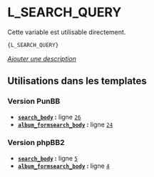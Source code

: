 # L_SEARCH_QUERY


Cette variable est utilisable directement.

```html
{L_SEARCH_QUERY}
```

[*Ajouter une description*](https://fa-tvars.appspot.com/var/L_SEARCH_QUERY)

## Utilisations dans les templates

### Version PunBB
* __[`search_body`](../tpl/var/punbb/search_body.md#readme) :__ ligne [`26`](../tpl/src/punbb/search_body.tpl#L26)
* __[`album_formsearch_body`](../tpl/var/punbb/album_formsearch_body.md#readme) :__ ligne [`24`](../tpl/src/punbb/album_formsearch_body.tpl#L24)

### Version phpBB2
* __[`search_body`](../tpl/var/subsilver/search_body.md#readme) :__ ligne [`5`](../tpl/src/subsilver/search_body.tpl#L5)
* __[`album_formsearch_body`](../tpl/var/subsilver/album_formsearch_body.md#readme) :__ ligne [`4`](../tpl/src/subsilver/album_formsearch_body.tpl#L4)